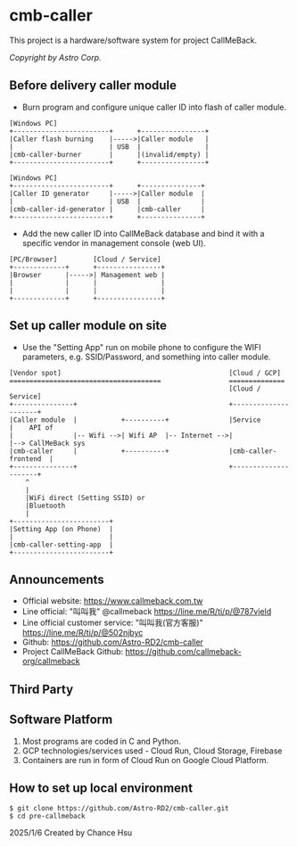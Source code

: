 # cmb-caller
This project is a hardware/software system for project CallMeBack.

_Copyright by Astro Corp._

## Before delivery caller module
- Burn program and configure unique caller ID into flash of caller module.
```
[Windows PC]
+------------------------+      +----------------+
|Caller flash burning    |----->|Caller module   |
|                        | USB  |                |
|cmb-caller-burner       |      |(invalid/empty) |
+------------------------+      +----------------+

[Windows PC]
+------------------------+      +---------------+
|Caller ID generator     |----->|Caller module  |
|                        | USB  |               |
|cmb-caller-id-generator |      |cmb-caller     |
+------------------------+      +---------------+
```
- Add the new caller ID into CallMeBack database and bind it with a specific vendor in management console (web UI).
```
[PC/Browser]         [Cloud / Service]
+-------------+      +----------------+
|Browser      |----->| Management web |
|             |      |                |
|             |      |                |
+-------------+      +----------------+
```

## Set up caller module on site
- Use the "Setting App" run on mobile phone to configure the WIFI parameters, e.g. SSID/Password, and something into caller module.
```
[Vendor spot]                                          [Cloud / GCP]
======================================                 ==============
                                                       [Cloud / Service]
+---------------+                                      +---------------------+ 
|Caller module  |           +----------+               |Service              |    API of
|               |-- Wifi -->| Wifi AP  |-- Internet -->|                     |--> CallMeBack sys
|cmb-caller     |           +----------+               |cmb-caller-frontend  |
+---------------+                                      +---------------------+
    ^
    |
    |WiFi direct (Setting SSID) or
    |Bluetooth
    |
+------------------------+
|Setting App (on Phone)  |
|                        |
|cmb-caller-setting-app  |
+------------------------+
```

## Announcements
- Official website: https://www.callmeback.com.tw
- Line official: "叫叫我" @callmeback https://line.me/R/ti/p/@787vjeld
- Line official customer service: "叫叫我(官方客服)" https://line.me/R/ti/p/@502njbyc
- Github: https://github.com/Astro-RD2/cmb-caller
- Project CallMeBack Github: https://github.com/callmeback-org/callmeback

## Third Party

## Software Platform
1. Most programs are coded in C and Python.
2. GCP technologies/services used - Cloud Run, Cloud Storage, Firebase
3. Containers are run in form of Cloud Run on Google Cloud Platform.

## How to set up local environment
```
$ git clone https://github.com/Astro-RD2/cmb-caller.git
$ cd pre-callmeback
```

2025/1/6 Created by Chance Hsu
